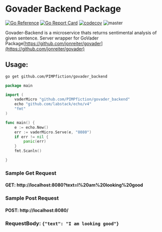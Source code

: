 # Govader Backend Package

[![Go Reference](https://pkg.go.dev/badge/github.com/PIMPfiction/govader_backend.svg)](https://pkg.go.dev/github.com/PIMPfiction/govader_backend)
[![Go Report Card](https://goreportcard.com/badge/github.com/PIMPfiction/govader_backend)](https://goreportcard.com/report/github.com/PIMPfiction/govader_backend)
[![codecov](https://codecov.io/gh/PIMPfiction/govader_backend/branch/master/graph/badge.svg?token=3KEBD30Q95)](https://codecov.io/gh/PIMPfiction/govader_backend)
![master](https://github.com/PIMPfiction/govader_backend/actions/workflows/tests.yml/badge.svg)

Govader-Backend is a microservice thats returns sentimental analysis of given sentence.
Server wrapper for GoVader Package[https://github.com/jonreiter/govader](https://github.com/jonreiter/govader)


## Usage:

```sh
go get github.com/PIMPfiction/govader_backend
```

```go
package main

import (
	vaderMicro "github.com/PIMPfiction/govader_backend"
	echo "github.com/labstack/echo/v4"
	"fmt"
)

func main() {
	e := echo.New()
	err := vaderMicro.Serve(e, "8080")
	if err != nil {
		panic(err)
	}
	fmt.Scanln()

}

```


### Sample Get Request

#### GET: http://localhost:8080?text=I%20am%20looking%20good

### Sample Post Request 

#### POST: http://localhost:8080/
### RequestBody: ```{"text": "I am looking good"}```
